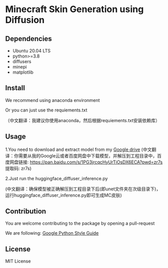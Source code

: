 # Minecraft Skin Generation using Diffusion

## Dependencies
* Ubuntu 20.04 LTS
* python>=3.8
* diffusers
* minepi
* matplotlib

## Install
We recommend using anaconda environment

Or you can just use the requiements.txt

（中文翻译：我建议你使用anaconda，然后根据requiements.txt安装依赖库）

## Usage
1.You need to download and extract model from my [Google drive](https://drive.google.com/file/d/1nv-3oEUSCvrBqdQjcytxNbAF4qwNXDbS/view?usp=sharing)
(中文翻译：你需要从我的Google云或者百度网盘中下载模型，并解压到工程目录中，百度网盘链接: https://pan.baidu.com/s/1PG3jrcqcHyUrTiOsDX6ECA?pwd=zr7s 提取码: zr7s)

2.Just run the huggingface_diffuser_inference.py

(中文翻译：确保模型被正确解压到工程目录下后(即unet文件夹在次级目录下)，运行huggingface_diffuser_inference.py即可生成MC皮肤)

## Contribution
You are welcome contributing to the package by opening a pull-request

We are following: [Google Python Style Guide](https://google.github.io/styleguide/pyguide.html#s2.2-imports)

## License
MIT License

